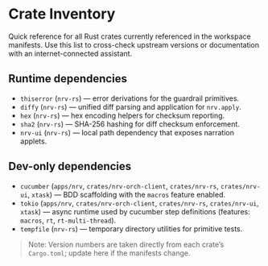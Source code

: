 # Crate Inventory

Quick reference for all Rust crates currently referenced in the workspace manifests. Use this list to cross-check upstream versions or documentation with an internet-connected assistant.

## Runtime dependencies
- `thiserror` (`nrv-rs`) — error derivations for the guardrail primitives.
- `diffy` (`nrv-rs`) — unified diff parsing and application for `nrv.apply`.
- `hex` (`nrv-rs`) — hex encoding helpers for checksum reporting.
- `sha2` (`nrv-rs`) — SHA-256 hashing for diff checksum enforcement.
- `nrv-ui` (`nrv-rs`) — local path dependency that exposes narration applets.

## Dev-only dependencies
- `cucumber` (`apps/nrv`, `crates/nrv-orch-client`, `crates/nrv-rs`, `crates/nrv-ui`, `xtask`) — BDD scaffolding with the `macros` feature enabled.
- `tokio` (`apps/nrv`, `crates/nrv-orch-client`, `crates/nrv-rs`, `crates/nrv-ui`, `xtask`) — async runtime used by cucumber step definitions (features: `macros`, `rt`, `rt-multi-thread`).
- `tempfile` (`nrv-rs`) — temporary directory utilities for primitive tests.

> Note: Version numbers are taken directly from each crate’s `Cargo.toml`; update here if the manifests change.
